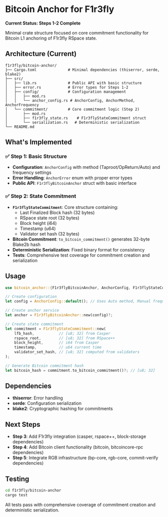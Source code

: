 # Bitcoin Anchor for F1r3fly

**Current Status: Steps 1-2 Complete**

Minimal crate structure focused on core commitment functionality for Bitcoin L1 anchoring of F1r3fly RSpace state.

## Architecture (Current)

```
f1r3fly/bitcoin-anchor/
├── Cargo.toml              # Minimal dependencies (thiserror, serde, blake2)
├── src/
│   ├── lib.rs              # Public API with basic structure
│   ├── error.rs            # Error types for Steps 1-2
│   ├── config/             # Configuration management
│   │   ├── mod.rs
│   │   └── anchor_config.rs # AnchorConfig, AnchorMethod, AnchorFrequency
│   └── commitment/         # Core commitment logic (Step 2)
│       ├── mod.rs
│       ├── f1r3fly_state.rs    # F1r3flyStateCommitment struct
│       └── serialization.rs   # Deterministic serialization
└── README.md
```

## What's Implemented

### ✅ Step 1: Basic Structure
- **Configuration**: `AnchorConfig` with method (Taproot/OpReturn/Auto) and frequency settings
- **Error Handling**: `AnchorError` enum with proper error types
- **Public API**: `F1r3flyBitcoinAnchor` struct with basic interface

### ✅ Step 2: State Commitment
- **`F1r3flyStateCommitment`**: Core structure containing:
  - Last Finalized Block hash (32 bytes)
  - RSpace state root (32 bytes)  
  - Block height (i64)
  - Timestamp (u64)
  - Validator set hash (32 bytes)
- **Bitcoin Commitment**: `to_bitcoin_commitment()` generates 32-byte Blake2b hash
- **Deterministic Serialization**: Fixed binary format for consistency
- **Tests**: Comprehensive test coverage for commitment creation and serialization

## Usage

```rust
use bitcoin_anchor::{F1r3flyBitcoinAnchor, AnchorConfig, F1r3flyStateCommitment};

// Create configuration
let config = AnchorConfig::default(); // Uses Auto method, Manual frequency

// Create anchor service
let anchor = F1r3flyBitcoinAnchor::new(config)?;

// Create state commitment
let commitment = F1r3flyStateCommitment::new(
    lfb_hash,           // [u8; 32] from Casper
    rspace_root,        // [u8; 32] from RSpace++
    block_height,       // i64 from Casper
    timestamp,          // u64 current time
    validator_set_hash, // [u8; 32] computed from validators
);

// Generate Bitcoin commitment hash
let bitcoin_hash = commitment.to_bitcoin_commitment()?; // [u8; 32]
```

## Dependencies

- **thiserror**: Error handling
- **serde**: Configuration serialization  
- **blake2**: Cryptographic hashing for commitments

## Next Steps

- **Step 3**: Add F1r3fly integration (casper, rspace++, block-storage dependencies)
- **Step 4**: Add Bitcoin client functionality (bitcoin, bitcoincore-rpc dependencies)  
- **Step 5**: Integrate RGB infrastructure (bp-core, rgb-core, commit-verify dependencies)

## Testing

```bash
cd f1r3fly/bitcoin-anchor
cargo test
```

All tests pass with comprehensive coverage of commitment creation and deterministic serialization. 